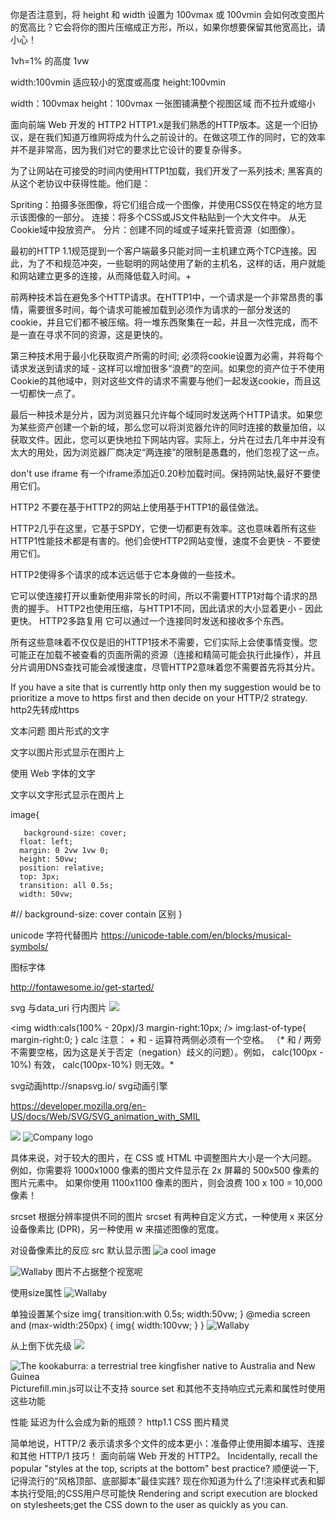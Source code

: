 你是否注意到，将 height 和 width 设置为 100vmax 或 100vmin 会如何改变图片的宽高比？它会将你的图片压缩成正方形，所以，如果你想要保留其他宽高比，请小心！

1vh=1% 的高度
1vw

width:100vmin   适应较小的宽度或高度
height:100vmin


width：100vmax
height：100vmax  一张图铺满整个视图区域 而不拉升或缩小


面向前端 Web 开发的 HTTP2 
HTTP1.x是我们熟悉的HTTP版本。这是一个旧协议，是在我们知道万维网将成为什么之前设计的。在做这项工作的同时，它的效率并不是非常高，因为我们对它的要求比它设计的要复杂得多。

为了让网站在可接受的时间内使用HTTP1加载，我们开发了一系列技术; 黑客真的 从这个老协议中获得性能。他们是：

Spriting：拍摄多张图像，将它们组合成一个图像，并使用CSS仅在特定的地方显示该图像的一部分。
连接：将多个CSS或JS文件粘贴到一个大文件中。
从无Cookie域中投放资产。
分片：创建不同的域或子域来托管资源（如图像）。

最初的HTTP 1.1规范提到一个客户端最多只能对同一主机建立两个TCP连接。因此，为了不和规范冲突，一些聪明的网站使用了新的主机名，这样的话，用户就能和网站建立更多的连接，从而降低载入时间。+




前两种技术旨在避免多个HTTP请求。在HTTP1中，一个请求是一个非常昂贵的事情，需要很多时间，每个请求可能被加载到必须作为请求的一部分发送的cookie，并且它们都不被压缩。将一堆东西聚集在一起，并且一次性完成，而不是一直在寻求不同的资源，这是更快的。

第三种技术用于最小化获取资产所需的时间; 必须将cookie设置为必需，并将每个请求发送到请求的域 - 这样可以增加很多“浪费”的空间。如果您的资产位于不使用Cookie的其他域中，则对这些文件的请求不需要与他们一起发送cookie，而且这一切都快一点了。

最后一种技术是分片，因为浏览器只允许每个域同时发送两个HTTP请求。如果您为某些资产创建一个新的域，那么您可以将浏览器允许的同时连接的数量加倍，以获取文件。因此，您可以更快地拉下网站内容。实际上，分片在过去几年中并没有太大的用处，因为浏览器厂商决定“两连接”的限制是愚蠢的，他们忽视了这一点。

don't use iframe
有一个iframe添加近0.20秒加载时间。保持网站快,最好不要使用它们。


HTTP2
不要在基于HTTP2的网站上使用基于HTTP1的最佳做法。

HTTP2几乎在这里，它基于SPDY，它使一切都更有效率。这也意味着所有这些HTTP1性能技术都是有害的。他们会使HTTP2网站变慢，速度不会更快 - 不要使用它们。

HTTP2使得多个请求的成本远远低于它本身做的一些技术。

它可以使连接打开以重新使用非常长的时间，所以不需要HTTP1对每个请求的昂贵的握手。
HTTP2也使用压缩，与HTTP1不同，因此请求的大小显着更小 - 因此更快。
HTTP2多路复用 它可以通过一个连接同时发送和接收多个东西。

所有这些意味着不仅仅是旧的HTTP1技术不需要，它们实际上会使事情变慢。您可能正在加载不被查看的页面所需的资源（连接和精简可能会执行此操作），并且分片调用DNS查找可能会减慢速度，尽管HTTP2意味着您不需要首先将其分片。
	

If you have a site that is currently http only then my suggestion would be to prioritize a move to https first and then decide on your HTTP/2 strategy.
http2先转成https

文本问题
图片形式的文字

文字以图片形式显示在图片上

使用 Web 字体的文字

文字以文字形式显示在图片上

image{

       background-size: cover;
      float: left;
      margin: 0 2vw 1vw 0;
      height: 50vw;
      position: relative;
      top: 3px;
      transition: all 0.5s;
      width: 50vw;
  #//  background-size: cover contain 区别
}

unicode 字符代替图片  https://unicode-table.com/en/blocks/musical-symbols/

图标字体
 
<script src="https://use.fontawesome.com/55c616542e.js"></script>
<i class="fa fa-camera-retro fa-lg"></i> 
http://fontawesome.io/get-started/

svg 与data_uri 行内图片
<img src="data:image/svg+xml;base64,base64编码的字符串xxxx">

<img width:cals(100% - 20px)/3
    margin-right:10px;
/>
img:last-of-type{
  margin-right:0;
}
calc
注意： + 和 - 运算符两侧必须有一个空格。 （* 和 / 两旁不需要空格，因为这是关于否定（negation）歧义的问题）。例如， calc(100px - 10%) 有效， calc(100px-10%) 则无效。*


svg动画http://snapsvg.io/  svg动画引擎

https://developer.mozilla.org/en-US/docs/Web/SVG/SVG_animation_with_SMIL

<img src="xx.svg" />

<picture>
   <source type="image/svg+xml" srcset="logo.svg" />
   <source type="image/webp" srcset="logo.webp" />
   <source type="image/png" srcset="logo.png" />
   <img src="logo.gif" alt="Company logo" />
</picture>

具体来说，对于较大的图片，在 CSS 或 HTML 中调整图片大小是一个大问题。 例如，你需要将 1000x1000 像素的图片文件显示在 2x 屏幕的 500x500 像素的图片元素中。 如果你使用 1100x1100 像素的图片，则会浪费 100 x 100 = 10,000 像素！

srcset 根据分辨率提供不同的图片
srcset 有两种自定义方式，一种使用 x 来区分设备像素比 (DPR)，另一种使用 w 来描述图像的宽度。

对设备像素比的反应  src 默认显示图
<img src="image_2x.jpg" srcset="image_2x.jpg 2x, image_1x.jpg 1x" alt="a cool image">

  <img src="small.jpg" srcset="small.jpg 500w, medium.jpg 1000w, large.jpg 1500w" alt="Wallaby" />
图片不占据整个视宽呢

使用size属性
  <img src="small.jpg" srcset="small.jpg 500w, medium.jpg 1000w, large.jpg 1500w" alt="Wallaby" sizes="50vw"/>

单独设置某个size
  img{
    transition:with 0.5s;
    width:50vw;
  }
  @media screen and (max-width:250px)
{
  img{
    width:100vw;
  }
}
  <img src="small.jpg" srcset="small.jpg 500w, medium.jpg 1000w, large.jpg 1500w" alt="Wallaby" sizes="(max-width:250px) 100vw,50vw"/>

从上倒下优先级 
<picture>
  <source srcset="kittens.webp" type="image/webp">
    <!-- <source srcset="kittens.jpeg" type="image/jgeg"> -->
    <img src="kittens.jpeg">
</picture>


<picture>
  <source
    media="(min-width: 1000px)"
    srcset="kookaburra_large_1x.jpg 1x, kookaburra_large_2x.jpg 2x">
  <source
    media="(min-width: 500px)"
    srcset="kookaburra_medium_1x.jpg 1x, kookaburra_medium_2x.jpg 2x">
  <img src="kookaburra_small.jpg"
    alt="The kookaburra: a terrestrial tree kingfisher native to Australia and New Guinea">
</picture>
Picturefill.min.js可以让不支持 source set 和其他不支持响应式元素和属性时使用这些功能


性能
延迟为什么会成为新的瓶颈？
http1.1 
 CSS 图片精灵
<style> 
.toolbtn {
  background:url(myfile.png); 
  display:inline-block;
  height:20px; 
  width:20px 
 } 


 #btn1 {background-position: -20px 0px}
#btn2 {background-position: -40px 0px}
 </style>




简单地说，HTTP/2 表示请求多个文件的成本更小：准备停止使用脚本编写、连接和其他 HTTP/1 技巧！
面向前端 Web 开发的 HTTP2。 
Incidentally, recall the popular "styles at the top, scripts at the bottom" best practice?
顺便说一下,记得流行的“风格顶部、底部脚本”最佳实践?
现在你知道为什么了!渲染样式表和脚本执行受阻;的CSS用户尽可能快
Rendering and script execution are blocked on stylesheets;get the CSS down to the user as quickly as you can.
